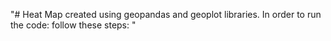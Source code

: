 "# Heat Map created using geopandas and geoplot libraries. In order to run the code: follow these steps: " 

